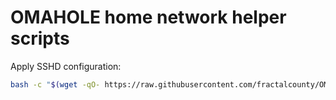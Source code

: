 # OMAHOLE home network helper scripts

Apply SSHD configuration:
```sh
bash -c "$(wget -qO- https://raw.githubusercontent.com/fractalcounty/OMAHOLE/main/scripts/configure_ssh.sh)"
```